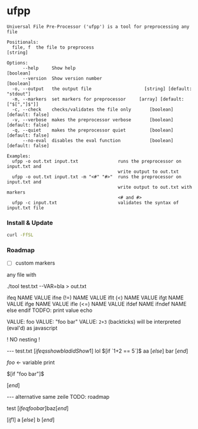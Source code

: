 # ufpp

```
Universal File Pre-Processor ('ufpp') is a tool for preprocessing any file

Positionals:
  file, f  the file to preprocess                                       [string]

Options:
      --help     Show help                                             [boolean]
      --version  Show version number                                   [boolean]
  -o, --output   the output file                    [string] [default: "stdout"]
  -m, --markers  set markers for preprocessor     [array] [default: ["$[","]$"]]
  -c, --check    checks/validates the file only       [boolean] [default: false]
  -v, --verbose  makes the preprocessor verbose       [boolean] [default: false]
  -q, --quiet    makes the preprocessor quiet         [boolean] [default: false]
      --no-eval  disables the eval function           [boolean] [default: false]

Examples:
  ufpp -o out.txt input.txt               runs the preprocessor on input.txt and
                                          write output to out.txt
  ufpp -o out.txt input.txt -m "<#" "#>"  runs the preprocessor on input.txt and
                                          write output to out.txt with markers
                                          <# and #>
  ufpp -c input.txt                       validates the syntax of input.txt file
```

### Install & Update
```bash
curl -FfSL
```

### Roadmap
- [ ] custom markers


any file with 

./tool test.txt --VAR=bla > out.txt

ifeq NAME VALUE
ifne (!=) NAME VALUE
iflt (<) NAME VALUE
ifgt NAME VALUE
ifge NAME VALUE
ifle (<=) NAME VALUE
ifdef NAME
ifndef NAME
else
endif
TODFO: print value echo

VALUE: foo
VALUE: "foo bar"
VALUE: `2+3` (backticks) will be interpreted (eval'd) as javascript

! NO nesting !

--- test.txt
$[ifeqs show bla didShow 1]$
  lol
$[if `1+2 == 5`]$
 aa
$[else]$
  bar
$[end]$

${foo}$ <- variable print

$[if "foo bar"]$

$[end]$

--- alternative same zeile TODO: roadmap

test $[ifeq foo bar]$baz$[end]$ 

$[if 1]$ 
a
$[else]$ 
b
$[end]$